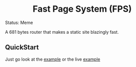 <h1 align="center">Fast Page System (FPS)</h1>

Status: Meme

A 681 bytes router that makes a static site blazingly fast.

## QuickStart

Just go look at the [example](./example/) or the live [example](https://prince527github.github.io/Fast-Page-System/example/index.html)
